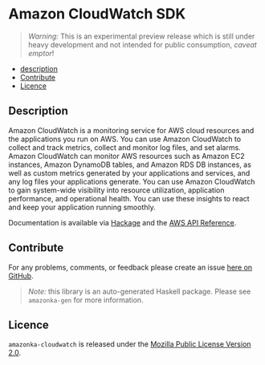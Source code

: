 # Amazon CloudWatch SDK

> _Warning:_ This is an experimental preview release which is still under heavy development and not intended for public consumption, _caveat emptor_!

* [description](#description)
* [Contribute](#contribute)
* [Licence](#licence)

## Description

Amazon CloudWatch is a monitoring service for AWS cloud resources and the
applications you run on AWS. You can use Amazon CloudWatch to collect and
track metrics, collect and monitor log files, and set alarms. Amazon
CloudWatch can monitor AWS resources such as Amazon EC2 instances, Amazon
DynamoDB tables, and Amazon RDS DB instances, as well as custom metrics
generated by your applications and services, and any log files your
applications generate. You can use Amazon CloudWatch to gain system-wide
visibility into resource utilization, application performance, and
operational health. You can use these insights to react and keep your
application running smoothly.

Documentation is available via [Hackage](http://hackage.haskell.org/package/amazonka-cloudwatch)
and the [AWS API Reference](http://docs.aws.amazon.com/AmazonCloudWatch/latest/APIReference/Welcome.html).


## Contribute

For any problems, comments, or feedback please create an issue [here on GitHub](https://github.com/brendanhay/amazonka/issues).

> _Note:_ this library is an auto-generated Haskell package. Please see `amazonka-gen` for more information.


## Licence

`amazonka-cloudwatch` is released under the [Mozilla Public License Version 2.0](http://www.mozilla.org/MPL/).
